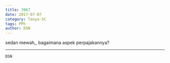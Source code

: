 ```yaml
---
title: 3967
date: 2017-07-07
category: Tanya-SC
tags: PPh
author: DSN
---
```


sedan mewah,, bagaimana aspek perpajakannya?

---



`DSN`
